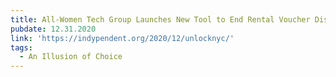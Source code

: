 ```yaml
---
title: All-Women Tech Group Launches New Tool to End Rental Voucher Discrimination
pubdate: 12.31.2020
link: 'https://indypendent.org/2020/12/unlocknyc/'
tags:
  - An Illusion of Choice
---
```



